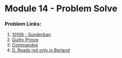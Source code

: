 # Module 14 - Problem Solve

### Problem Links:

1. [10106 - Sundorban](https://school.outsbook.com/problems/problemdetails/10106)
2. [Guilty Prince](https://lightoj.com/problem/guilty-prince)
3. [Commandos](https://lightoj.com/problem/commandos)
4. [D. Roads not only in Berland](https://codeforces.com/problemset/problem/25/D)
